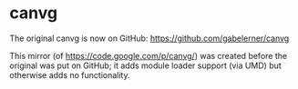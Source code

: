 # canvg

The original canvg is now on GitHub: https://github.com/gabelerner/canvg

This mirror (of https://code.google.com/p/canvg/) was created before the original was put on GitHub; it adds module loader support (via UMD) but otherwise adds no functionality.
